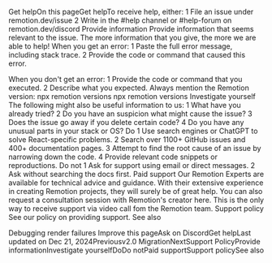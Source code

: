 Get helpOn this pageGet helpTo receive help, either:
1  File an issue under remotion.dev/issue 
2  Write in the #help channel or #help-forum on remotion.dev/discord
Provide information​
Provide information that seems relevant to the issue. The more information that you give, the more we are able to help!
When you get an error:
1  Paste the full error message, including stack trace. 
2  Provide the code or command that caused this error. 

When you don't get an error:
1  Provide the code or command that you executed. 
2  Describe what you expected. 
Always mention the Remotion version:
npx remotion versions
npx remotion versions
Investigate yourself​
The following might also be useful information to us:
1  What have you already tried?
2  Do you have an suspicion what might cause the issue?
3  Does the issue go away if you delete certain code?
4  Do you have any unusual parts in your stack or OS?
Do​
1  Use search engines or ChatGPT to solve React-specific problems. 
2  Search over 1100+ GitHub issues and 400+ documentation pages. 
3  Attempt to find the root cause of an issue by narrowing down the code.
4  Provide relevant code snippets or reproductions.
Do not​
1  Ask for support using email or direct messages. 
2  Ask without searching the docs first. 
Paid support​
Our Remotion Experts are available for technical advice and guidance. With their extensive experience in creating Remotion projects, they will surely be of great help.
You can also request a consultation session with Remotion's creator here.
This is the only way to receive support via video call fom the Remotion team.
Support policy​
See our policy on providing support.
See also​

Debugging render failures
Improve this pageAsk on DiscordGet helpLast updated on Dec 21, 2024Previousv2.0 MigrationNextSupport PolicyProvide informationInvestigate yourselfDoDo notPaid supportSupport policySee also